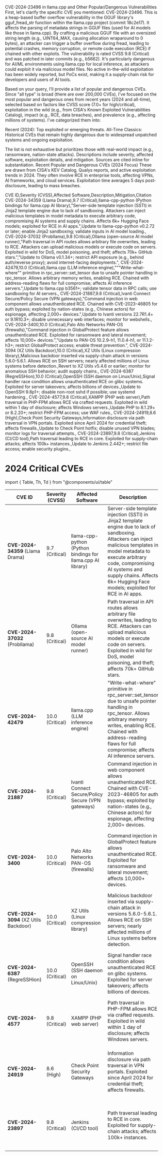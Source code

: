 CVE-2024-23496 in llama.cpp and Other Popular/Dangerous Vulnerabilities
First, let's clarify the specific CVE you mentioned: CVE-2024-23496. 
This is a heap-based buffer overflow vulnerability in the GGUF library's gguf_fread_str function within the llama.cpp project (commit 18c2e17). 
It affects the parsing of metadata strings in GGUF files (used for AI models like those in llama.cpp). 
By crafting a malicious GGUF file with an oversized string length (e.g., UINT64_MAX, causing allocation wraparound to 0 bytes), 
an attacker can trigger a buffer overflow during fread, leading to potential crashes,
memory corruption, or remote code execution (RCE) if chained with other exploits.
The vulnerability is rated CVSS 9.8 (Critical) and was patched in later commits (e.g., b5662).
It's particularly dangerous for AI/ML environments using llama.cpp for local inference, 
as attackers could exploit it via malicious model files. No active in-the-wild exploitation has been widely reported, 
but PoCs exist, making it a supply-chain risk for developers and users of AI tools.

Based on your query, I'll provide a list of popular and dangerous CVEs. 
Since "all type" is broad (there are over 200,000 CVEs), I've focused on the most popular 
and dangerous ones from recent years (2024 and all-time), selected based on factors like CVSS score (7.0+ for high/critical),
exploitation in the wild (e.g., from CISA's Known Exploited Vulnerabilities Catalog), impact (e.g., RCE, data breaches), 
and prevalence (e.g., affecting millions of systems). I've categorized them into:

Recent (2024): Top exploited or emerging threats.
All-Time Classics: Historical CVEs that remain highly dangerous due to widespread unpatched systems and ongoing exploitation.

The list is not exhaustive but prioritizes those with real-world impact (e.g., ransomware, nation-state attacks).
Descriptions include severity, affected software, exploitation details, and mitigation. Sources are cited inline for substantiation.
Recent Popular and Dangerous CVEs (2024 Focus)
These are drawn from CISA's KEV Catalog, Qualys reports, and active exploitation trends in 2024. 
They often involve RCE in enterprise tools, affecting VPNs, AI frameworks, and cloud services. 
Exploitation time averages 5 days post-disclosure, leading to mass breaches.

CVE ID,Severity (CVSS),Affected Software,Description,Mitigation,Citation
CVE-2024-34359 (Llama Drama),9.7 (Critical),llama-cpp-python (Python bindings for llama.cpp AI library),"Server-side template injection (SSTI) in Jinja2 template engine due to lack of sandboxing. Attackers can inject malicious templates in model metadata to execute arbitrary code, compromising AI systems and supply chains. Affects 6k+ Hugging Face models; exploited for RCE in AI apps.",Update to llama-cpp-python v0.2.72 or later; enable Jinja2 sandboxing; validate inputs in AI model loading.,
CVE-2024-37032 (Probllama),9.8 (Critical),Ollama (open-source AI model runner),"Path traversal in API routes allows arbitrary file overwrites, leading to RCE. Attackers can upload malicious models or execute code on servers. Exploited in wild for DoS, model poisoning, and theft; affects 70k+ GitHub stars.","Update to Ollama v0.1.34+; restrict API exposure (e.g., behind auth/reverse proxy); avoid internet-facing deployments.",
CVE-2024-42479,10.0 (Critical),llama.cpp (LLM inference engine),"""Write-what-where"" primitive in rpc_server::set_tensor due to unsafe pointer handling in rpc_tensor. Allows arbitrary memory writes, enabling RCE. Chained with address-reading flaws for full compromise; affects AI inference servers.",Update to llama.cpp b3561+; validate tensor data in RPC calls; use sandboxing for AI servers.,
CVE-2024-21887,9.8 (Critical),Ivanti Connect Secure/Policy Secure (VPN gateways),"Command injection in web component allows unauthenticated RCE. Chained with CVE-2023-46805 for auth bypass; exploited by nation-states (e.g., Chinese actors) for espionage, affecting 2,000+ devices.",Update to Ivanti versions 22.7R1.4+ or 9.1R10.3+; disable unnecessary web interfaces; monitor for webshells.,
CVE-2024-3400,10.0 (Critical),Palo Alto Networks PAN-OS (firewalls),"Command injection in GlobalProtect feature allows unauthenticated RCE. Exploited for ransomware and lateral movement; affects 10,000+ devices.","Update to PAN-OS 10.2.9-h1, 11.0.4-h1, or 11.1.2-h3+; restrict GlobalProtect access; enable threat prevention.",
CVE-2024-3094 (XZ Utils Backdoor),10.0 (Critical),XZ Utils (Linux compression library),Malicious backdoor inserted via supply-chain attack in versions 5.6.0-5.6.1. Allows RCE on SSH servers; nearly affected millions of Linux systems before detection.,Revert to XZ Utils v5.4.6 or earlier; monitor for anomalous SSH behavior; audit supply chains.,
CVE-2024-6387 (RegreSSHion),10.0 (Critical),OpenSSH (SSH daemon on Linux/Unix),Signal handler race condition allows unauthenticated RCE on glibc systems. Exploited for server takeovers; affects billions of devices.,Update to OpenSSH 9.8p1+; disable non-root sshd if possible; use systemd hardening.,
CVE-2024-4577,9.8 (Critical),XAMPP (PHP web server),Path traversal in PHP-FPM allows RCE via crafted requests. Exploited in wild within 1 day of disclosure; affects Windows servers.,Update PHP to 8.1.29+ or 8.2.20+; restrict PHP-FPM access; use WAF rules.,
CVE-2024-24919,8.6 (High),Check Point Security Gateways,Information disclosure via path traversal in VPN portals. Exploited since April 2024 for credential theft; affects firewalls.,Update to Check Point hotfix; disable unused VPN blades; monitor logs for traversal attempts.,
CVE-2024-23897,9.8 (Critical),Jenkins (CI/CD tool),Path traversal leading to RCE in core. Exploited for supply-chain attacks; affects 100k+ instances.,Update to Jenkins 2.442+; restrict file access; enable security plugins.,

# 2024 Critical CVEs

import { Table, Th, Td } from "@components/ui/table"

<Table>
  <thead>
    <tr>
      <Th>CVE ID</Th>
      <Th>Severity (CVSS)</Th>
      <Th>Affected Software</Th>
      <Th>Description</Th>
      <Th>Mitigation</Th>
      <Th>Citation</Th>
    </tr>
  </thead>
  <tbody>
    <tr>
      <Td><strong>CVE-2024-34359</strong> (Llama Drama)</Td>
      <Td>9.7 (Critical)</Td>
      <Td>llama-cpp-python (Python bindings for llama.cpp AI library)</Td>
      <Td>Server-side template injection (SSTI) in Jinja2 template engine due to lack of sandboxing. Attackers can inject malicious templates in model metadata to execute arbitrary code, compromising AI systems and supply chains. Affects 6k+ Hugging Face models; exploited for RCE in AI apps.</Td>
      <Td>Update to llama-cpp-python v0.2.72 or later; enable Jinja2 sandboxing; validate inputs in AI model loading.</Td>
      <Td></Td>
    </tr>
    <tr>
      <Td><strong>CVE-2024-37032</strong> (Probllama)</Td>
      <Td>9.8 (Critical)</Td>
      <Td>Ollama (open-source AI model runner)</Td>
      <Td>Path traversal in API routes allows arbitrary file overwrites, leading to RCE. Attackers can upload malicious models or execute code on servers. Exploited in wild for DoS, model poisoning, and theft; affects 70k+ GitHub stars.</Td>
      <Td>Update to Ollama v0.1.34+; restrict API exposure (e.g., behind auth/reverse proxy); avoid internet-facing deployments.</Td>
      <Td></Td>
    </tr>
    <tr>
      <Td><strong>CVE-2024-42479</strong></Td>
      <Td>10.0 (Critical)</Td>
      <Td>llama.cpp (LLM inference engine)</Td>
      <Td>"Write-what-where" primitive in rpc_server::set_tensor due to unsafe pointer handling in rpc_tensor. Allows arbitrary memory writes, enabling RCE. Chained with address-reading flaws for full compromise; affects AI inference servers.</Td>
      <Td>Update to llama.cpp b3561+; validate tensor data in RPC calls; use sandboxing for AI servers.</Td>
      <Td></Td>
    </tr>
    <tr>
      <Td><strong>CVE-2024-21887</strong></Td>
      <Td>9.8 (Critical)</Td>
      <Td>Ivanti Connect Secure/Policy Secure (VPN gateways)</Td>
      <Td>Command injection in web component allows unauthenticated RCE. Chained with CVE-2023-46805 for auth bypass; exploited by nation-states (e.g., Chinese actors) for espionage, affecting 2,000+ devices.</Td>
      <Td>Update to Ivanti versions 22.7R1.4+ or 9.1R10.3+; disable unnecessary web interfaces; monitor for webshells.</Td>
      <Td></Td>
    </tr>
    <tr>
      <Td><strong>CVE-2024-3400</strong></Td>
      <Td>10.0 (Critical)</Td>
      <Td>Palo Alto Networks PAN-OS (firewalls)</Td>
      <Td>Command injection in GlobalProtect feature allows unauthenticated RCE. Exploited for ransomware and lateral movement; affects 10,000+ devices.</Td>
      <Td>Update to PAN-OS 10.2.9-h1, 11.0.4-h1, or 11.1.2-h3+; restrict GlobalProtect access; enable threat prevention.</Td>
      <Td></Td>
    </tr>
    <tr>
      <Td><strong>CVE-2024-3094</strong> (XZ Utils Backdoor)</Td>
      <Td>10.0 (Critical)</Td>
      <Td>XZ Utils (Linux compression library)</Td>
      <Td>Malicious backdoor inserted via supply-chain attack in versions 5.6.0-5.6.1. Allows RCE on SSH servers; nearly affected millions of Linux systems before detection.</Td>
      <Td>Revert to XZ Utils v5.4.6 or earlier; monitor for anomalous SSH behavior; audit supply chains.</Td>
      <Td></Td>
    </tr>
    <tr>
      <Td><strong>CVE-2024-6387</strong> (RegreSSHion)</Td>
      <Td>10.0 (Critical)</Td>
      <Td>OpenSSH (SSH daemon on Linux/Unix)</Td>
      <Td>Signal handler race condition allows unauthenticated RCE on glibc systems. Exploited for server takeovers; affects billions of devices.</Td>
      <Td>Update to OpenSSH 9.8p1+; disable non-root sshd if possible; use systemd hardening.</Td>
      <Td></Td>
    </tr>
    <tr>
      <Td><strong>CVE-2024-4577</strong></Td>
      <Td>9.8 (Critical)</Td>
      <Td>XAMPP (PHP web server)</Td>
      <Td>Path traversal in PHP-FPM allows RCE via crafted requests. Exploited in wild within 1 day of disclosure; affects Windows servers.</Td>
      <Td>Update PHP to 8.1.29+ or 8.2.20+; restrict PHP-FPM access; use WAF rules.</Td>
      <Td></Td>
    </tr>
    <tr>
      <Td><strong>CVE-2024-24919</strong></Td>
      <Td>8.6 (High)</Td>
      <Td>Check Point Security Gateways</Td>
      <Td>Information disclosure via path traversal in VPN portals. Exploited since April 2024 for credential theft; affects firewalls.</Td>
      <Td>Update to Check Point hotfix; disable unused VPN blades; monitor logs for traversal attempts.</Td>
      <Td></Td>
    </tr>
    <tr>
      <Td><strong>CVE-2024-23897</strong></Td>
      <Td>9.8 (Critical)</Td>
      <Td>Jenkins (CI/CD tool)</Td>
      <Td>Path traversal leading to RCE in core. Exploited for supply-chain attacks; affects 100k+ instances.</Td>
      <Td>Update to Jenkins 2.442+; restrict file access; enable security plugins.</Td>
      <Td></Td>
    </tr>
  </tbody>
</Table>
